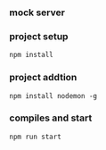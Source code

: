 ### mock server

### project setup
```
npm install
```
### project addtion 
```
npm install nodemon -g
```
### compiles and start
```
npm run start
```